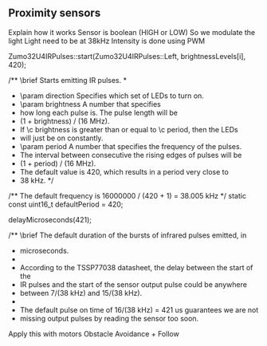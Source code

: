 ## Proximity sensors

Explain how it works
Sensor is boolean (HIGH or LOW)
So we modulate the light
Light need to be at 38kHz
Intensity is done using PWM


Zumo32U4IRPulses::start(Zumo32U4IRPulses::Left, brightnessLevels[i], 420);

/** \brief Starts emitting IR pulses.
 *
 * \param direction Specifies which set of LEDs to turn on.
 * \param brightness A number that specifies
 *   how long each pulse is.  The pulse length will be
 *   (1 + brightness) / (16 MHz).
 *   If \c brightness is greater than or equal to \c period, then the LEDs
 *   will just be on constantly.
 * \param period A number that specifies the frequency of the pulses.
 *   The interval between consecutive the rising edges of pulses will be
 *   (1 + period) / (16 MHz).
 *   The default value is 420, which results in a period very close to
 *   38 kHz. */



/** The default frequency is 16000000 / (420 + 1) = 38.005 kHz */
static const uint16_t defaultPeriod = 420;


delayMicroseconds(421);

/** \brief The default duration of the bursts of infrared pulses emitted, in
 * microseconds.
 *
 * According to the TSSP77038 datasheet, the delay between the start of the
 * IR pulses and the start of the sensor output pulse could be anywhere
 * between 7/(38 kHz) and 15/(38 kHz).
 *
 * The default pulse on time of 16/(38 kHz) = 421 us guarantees we are not
 * missing output pulses by reading the sensor too soon.

Apply this with motors
Obstacle Avoidance + Follow
